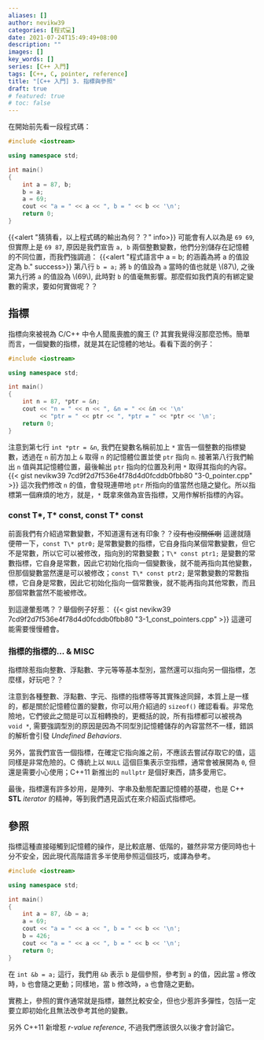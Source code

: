 ```yaml
---
aliases: []
author: nevikw39
categories: [程式💻]
date: 2021-07-24T15:49:49+08:00
description: ""
images: []
key_words: []
series: [C++ 入門]
tags: [C++, C, pointer, reference]
title: "[C++ 入門] 3. 指標與參照"
draft: true
# featured: true
# toc: false
---
```


在開始前先看一段程式碼：
```cpp
#include <iostream>

using namespace std;

int main()
{
    int a = 87, b;
    b = a;
    a = 69;
    cout << "a = " << a << ", b = " << b << '\n';
    return 0;
}
```
{{<alert "猜猜看，以上程式碼的輸出為何？？" info>}}
可能會有人以為是 `69 69`, 但實際上是 `69 87`, 原因是我們宣告 `a, b` 兩個整數變數，他們分別儲存在記憶體的不同位置，而我們強調過：
{{<alert "程式語言中 a = b; 的涵義為將 a 的值設定為 b." success>}}
第八行 `b = a;` 將 `b` 的值設為 `a` 當時的值也就是 \\(87\\), 之後第九行將 `a` 的值設為 \\(69\\), 此時對 `b` 的值毫無影響。那麼假如我們真的有綁定變數的需求，要如何實做呢？？

## 指標

指標向來被視為 C/C++ 中令人聞風喪膽的魔王 (? 其實我覺得沒那麼恐怖。簡單而言，一個變數的指標，就是其在記憶體的地址。看看下面的例子：
```cpp
#include <iostream>

using namespace std;

int main()
{
    int n = 87, *ptr = &n;
    cout << "n = " << n << ", &n = " << &n << '\n'
         << "ptr = " << ptr << ", *ptr = " << *ptr << '\n';
    return 0;
}
```
注意到第七行 `int *ptr = &n`, 我們在變數名稱前加上 `*` 宣告一個整數的指標變數，透過在 `n` 前方加上 `&` 取得 `n` 的記憶體位置並使 `ptr` 指向 `n`. 接著第八行我們輸出 `n` 值與其記憶體位置，最後輸出 `ptr` 指向的位置及利用 `*` 取得其指向的內容。
{{< gist nevikw39 7cd9f2d7f536e4f78d4d0fcddb0fbb80 "3-0_pointer.cpp" >}}
這次我們修改 `n` 的值，會發現連帶地 `ptr` 所指向的值當然也隨之變化。所以指標第一個麻煩的地方，就是，`*` 既拿來做為宣告指標，又用作解析指標的內容。

### const T\*, T\* const, const T\* const

前面我們有介紹過常數變數，不知道還有迷有印象？？~~沒有也沒關係喇~~ 這邊就隨便帶一下，`const T\* ptr0;` 是常數變數的指標，它自身指向某個常數變數，但它不是常數，所以它可以被修改，指向別的常數變數；`T\* const ptr1;` 是變數的常數指標，它自身是常數，因此它初始化指向一個變數後，就不能再指向其他變數，但那個變數當然還是可以被修改；`const T\* const ptr2;` 是常數變數的常數指標，它自身是常數，因此它初始化指向一個常數後，就不能再指向其他常數，而且那個常數當然不能被修改。

到這邊暈惹嗎？？舉個例子好惹：
{{< gist nevikw39 7cd9f2d7f536e4f78d4d0fcddb0fbb80 "3-1_const_pointers.cpp" >}}
這邊可能需要慢慢體會。

### 指標的指標的… & MISC

指標除惹指向整數、浮點數、字元等等基本型別，當然還可以指向另一個指標，怎麼樣，好玩吧？？

注意到各種整數、浮點數、字元、指標的指標等等其實殊途同歸，本質上是一樣的，都是關於記憶體位置的變數，你可以用介紹過的 `sizeof()` 確認看看。非常危險地，它們彼此之間是可以互相轉換的，更概括的說，所有指標都可以被視為 `void *`, 需要強調型別的原因是因為不同型別記憶體儲存的內容當然不一樣，錯誤的解析會引發 _Undefined Behaviors_.

另外，當我們宣告一個指標，在確定它指向誰之前，不應該去嘗試存取它的值，這同樣是非常危險的。C 傳統上以 `NULL` 這個巨集表示空指標，通常會被展開為 `0`, 但還是需要小心使用；C++11 新推出的 `nullptr` 是個好東西，請多愛用它。

最後，指標還有許多妙用，是陣列、字串及動態配置記憶體的基礎，也是 C++ **STL** _iterator_ 的精神，等到我們遇見函式在來介紹函式指標吧。

## 參照

指標這種直接碰觸到記憶體的操作，是比較底層、低階的，雖然非常方便同時也十分不安全，因此現代高階語言多半使用參照這個技巧，或譯為參考。
```cpp
#include <iostream>

using namespace std;

int main()
{
    int a = 87, &b = a;
    a = 69;
    cout << "a = " << a << ", b = " << b << '\n';
    b = 426;
    cout << "a = " << a << ", b = " << b << '\n';
    return 0;
}
```
在 `int &b = a;` 這行，我們用 `&b` 表示 `b` 是個參照，參考到 `a` 的值，因此當 `a` 修改時，`b` 也會隨之更動；同樣地，當 `b` 修改時，`a` 也會隨之更動。

實務上，參照的實作通常就是指標，雖然比較安全，但也少惹許多彈性，包括一定要立即初始化且無法改參考其他的變數。

另外 C++11 新增惹 _r-value reference_, 不過我們應該很久以後才會討論它。
